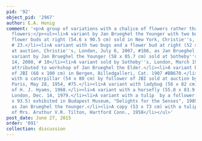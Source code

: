 ```yaml
---
pid: '92'
object_pid: '2967'
author: E.A. Honig
comment: '<p>A group of variations with a chalice of flowers rather than a glass with
  flowers:</p><ul><li>A variant by Jan Brueghel the Younger with two bugs and two
  flower buds at right (54.6 x 90.5 cm) sold in New York, Christie''s, June 17, 2004,
  # 23.</li><li>A variant with two bugs and a flower bud at right (52 x 82 cm) sold
  at auction, Christie''s, London, July 6, 2007, #106, as Jan Brueghel the Younger.</li><li>A
  variant by Jan Brueghel the Younger (58 x 85.7 cm) sold at Sotheby''s, London, December
  14, 2000, # 10</li><li>A variant sold by Sotheby''s, London, March 19, 1975, #81,
  attributed to workshop of Jan Brueghel the Elder.</li><li>A variant by a follower
  of JBI (68 x 100 cm) in Bergen, Billedgalleri, Cat. 1907 #BB670.</li><li>Variant
  with a caterpillar (54 x 80 cm) by follower of JBI sold at auction by Chaspentier,
  Paris, May 28, 1954, #75.</li><li>A variant with ladybug (56 x 82 cm) in the collection
  of H. J. Hyams, 1968.</li><li>A variant with a horsefly (55.8 x 83.9 cm) sold Christie''s,
  London, Dec. 14, 1979.</li><li>A variant with a tulip  by a follower of JBI (64
  x 93.5) exhibited in Budapest Museum, "Delights for the Senses", 1989, #B6 fig 33
  as Jan Brueghel the Younger.</li><li>A copy (53 x 73 cm) with a tulip, in the collection
  of Mrs. Aruthur V.R. Tilton, Hartford Conn., 1958</li></ul>'
post_date: June 27, 2015
order: '091'
collection: discussion
---
```

